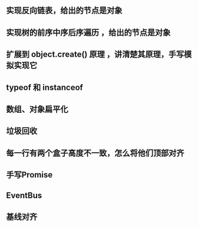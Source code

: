 ## 实现反向链表，给出的节点是对象



## 实现树的前序中序后序遍历 ，给出的节点是对象



## 扩展到 object.create() 原理 ，讲清楚其原理，手写模拟实现它 



## typeof 和 instanceof



## 数组、对象扁平化



## 垃圾回收



## 每一行有两个盒子高度不一致，怎么将他们顶部对齐



## 手写Promise



## EventBus



## 基线对齐
